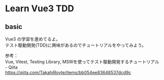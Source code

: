 # Learn Vue3 TDD
## basic
Vue3 の学習を進めてるよ。  
テスト駆動開発(TDD)に興味があるのでチュートリアルをやってみよう。

参考：  
Vue, Vitest, Testing Library, MSWを使ってテスト駆動開発するチュートリアル - Qiita  
https://qiita.com/TakahiRoyte/items/bb054ee83648537dcd9c